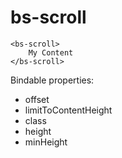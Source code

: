 # bs-scroll

```
<bs-scroll>
    My Content
</bs-scroll>
```

Bindable properties:

- offset
- limitToContentHeight
- class
- height
- minHeight